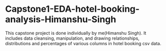 # Capstone1-EDA-hotel-booking-analysis-Himanshu-Singh
This capstone project is done individually by me(Himanshu Singh). It includes data cleansing, manipulation, and drawing relationships, distributions and percentages of various columns in hotel booking csv data.
